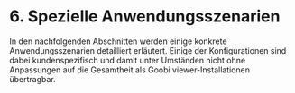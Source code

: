 # 6. Spezielle Anwendungsszenarien

In den nachfolgenden Abschnitten werden einige konkrete Anwendungsszenarien detailliert erläutert. Einige der Konfigurationen sind dabei kundenspezifisch und damit unter Umständen nicht ohne Anpassungen auf die Gesamtheit als Goobi viewer-Installationen übertragbar.

